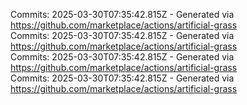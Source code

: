 Commits: 2025-03-30T07:35:42.815Z - Generated via https://github.com/marketplace/actions/artificial-grass
<br>
Commits: 2025-03-30T07:35:42.815Z - Generated via https://github.com/marketplace/actions/artificial-grass
<br>
Commits: 2025-03-30T07:35:42.815Z - Generated via https://github.com/marketplace/actions/artificial-grass
<br>
Commits: 2025-03-30T07:35:42.815Z - Generated via https://github.com/marketplace/actions/artificial-grass
<br>
